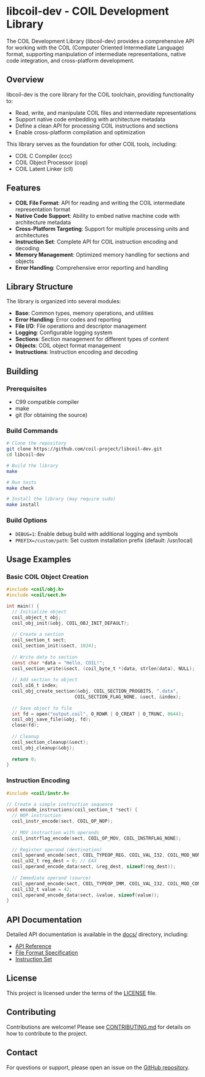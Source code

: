 # libcoil-dev - COIL Development Library

The COIL Development Library (libcoil-dev) provides a comprehensive API for working with the COIL (Computer Oriented Intermediate Language) format, supporting manipulation of intermediate representations, native code integration, and cross-platform development.

## Overview

libcoil-dev is the core library for the COIL toolchain, providing functionality to:

- Read, write, and manipulate COIL files and intermediate representations
- Support native code embedding with architecture metadata
- Define a clean API for processing COIL instructions and sections
- Enable cross-platform compilation and optimization

This library serves as the foundation for other COIL tools, including:
- COIL C Compiler (ccc)
- COIL Object Processor (cop)
- COIL Latent Linker (cll)

## Features

- **COIL File Format**: API for reading and writing the COIL intermediate representation format
- **Native Code Support**: Ability to embed native machine code with architecture metadata
- **Cross-Platform Targeting**: Support for multiple processing units and architectures
- **Instruction Set**: Complete API for COIL instruction encoding and decoding
- **Memory Management**: Optimized memory handling for sections and objects
- **Error Handling**: Comprehensive error reporting and handling

## Library Structure

The library is organized into several modules:

- **Base**: Common types, memory operations, and utilities
- **Error Handling**: Error codes and reporting
- **File I/O**: File operations and descriptor management
- **Logging**: Configurable logging system
- **Sections**: Section management for different types of content
- **Objects**: COIL object format management
- **Instructions**: Instruction encoding and decoding

## Building

### Prerequisites

- C99 compatible compiler
- make
- git (for obtaining the source)

### Build Commands

```bash
# Clone the repository
git clone https://github.com/coil-project/libcoil-dev.git
cd libcoil-dev

# Build the library
make

# Run tests
make check

# Install the library (may require sudo)
make install
```

### Build Options

- `DEBUG=1`: Enable debug build with additional logging and symbols
- `PREFIX=/custom/path`: Set custom installation prefix (default: /usr/local)

## Usage Examples

### Basic COIL Object Creation

```c
#include <coil/obj.h>
#include <coil/sect.h>

int main() {
  // Initialize object
  coil_object_t obj;
  coil_obj_init(&obj, COIL_OBJ_INIT_DEFAULT);
  
  // Create a section
  coil_section_t sect;
  coil_section_init(&sect, 1024);
  
  // Write data to section
  const char *data = "Hello, COIL!";
  coil_section_write(&sect, (coil_byte_t *)data, strlen(data), NULL);
  
  // Add section to object
  coil_u16_t index;
  coil_obj_create_section(&obj, COIL_SECTION_PROGBITS, ".data", 
                         COIL_SECTION_FLAG_NONE, &sect, &index);
  
  // Save object to file
  int fd = open("output.coil", O_RDWR | O_CREAT | O_TRUNC, 0644);
  coil_obj_save_file(&obj, fd);
  close(fd);
  
  // Cleanup
  coil_section_cleanup(&sect);
  coil_obj_cleanup(&obj);
  
  return 0;
}
```

### Instruction Encoding

```c
#include <coil/instr.h>

// Create a simple instruction sequence
void encode_instructions(coil_section_t *sect) {
  // NOP instruction
  coil_instr_encode(sect, COIL_OP_NOP);
  
  // MOV instruction with operands
  coil_instrflag_encode(sect, COIL_OP_MOV, COIL_INSTRFLAG_NONE);
  
  // Register operand (destination)
  coil_operand_encode(sect, COIL_TYPEOP_REG, COIL_VAL_I32, COIL_MOD_NONE);
  coil_u32_t reg_dest = 0; // EAX
  coil_operand_encode_data(sect, &reg_dest, sizeof(reg_dest));
  
  // Immediate operand (source)
  coil_operand_encode(sect, COIL_TYPEOP_IMM, COIL_VAL_I32, COIL_MOD_CONST);
  coil_i32_t value = 42;
  coil_operand_encode_data(sect, &value, sizeof(value));
}
```

## API Documentation

Detailed API documentation is available in the [docs/](docs/) directory, including:
- [API Reference](docs/api-reference.md)
- [File Format Specification](docs/file-format.md)
- [Instruction Set](docs/instructions.md)

## License

This project is licensed under the terms of the [LICENSE](LICENSE) file.

## Contributing

Contributions are welcome! Please see [CONTRIBUTING.md](CONTRIBUTING.md) for details on how to contribute to the project.

## Contact

For questions or support, please open an issue on the [GitHub repository](https://github.com/coil-project/libcoil-dev/issues).
